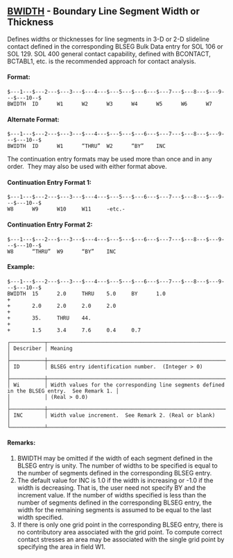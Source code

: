 ## [BWIDTH](https://nexus.hexagon.com/documentationcenter/bundle/MSC_Nastran_2022.4/page/Nastran_Combined_Book/qrg/bulkab/TOC.BWIDTH.xhtml) - Boundary Line Segment Width or Thickness

Defines widths or thicknesses for line segments in 3-D or 2-D slideline contact defined in the corresponding BLSEG Bulk Data entry for SOL 106 or SOL 129. SOL 400 general contact capability, defined with BCONTACT, BCTABL1, etc. is the recommended approach for contact analysis.

#### Format:

```nastran
$---1---$---2---$---3---$---4---$---5---$---6---$---7---$---8---$---9---$---10--$
BWIDTH  ID      W1      W2      W3      W4      W5      W6      W7              
```

#### Alternate Format:

```nastran
$---1---$---2---$---3---$---4---$---5---$---6---$---7---$---8---$---9---$---10--$
BWIDTH  ID      W1      “THRU”  W2      “BY”    INC                             
```

The continuation entry formats may be used more than once and in any order.  They may also be used with either format above.

#### Continuation Entry Format 1:

```text
$---1---$---2---$---3---$---4---$---5---$---6---$---7---$---8---$---9---$---10--$
W8      W9      W10     W11     -etc.-
```

#### Continuation Entry Format 2:

```text
$---1---$---2---$---3---$---4---$---5---$---6---$---7---$---8---$---9---$---10--$
W8      “THRU”  W9      “BY”    INC
```

#### Example:

```nastran
$---1---$---2---$---3---$---4---$---5---$---6---$---7---$---8---$---9---$---10--$
BWIDTH  15      2.0     THRU    5.0     BY      1.0                     +       
+       2.0     2.0     2.0     2.0                                     +       
+       35.     THRU    44.                                             +       
+       1.5     3.4     7.6     0.4     0.7                                     
```

```text
┌───────────┬─────────────────────────────────────────────────────────────────────────────────────────────┐
│ Describer │ Meaning                                                                                     │
├───────────┼─────────────────────────────────────────────────────────────────────────────────────────────┤
│ ID        │ BLSEG entry identification number.  (Integer > 0)                                           │
├───────────┼─────────────────────────────────────────────────────────────────────────────────────────────┤
│ Wi        │ Width values for the corresponding line segments defined in the BLSEG entry.  See Remark 1. │
│           │ (Real > 0.0)                                                                                │
├───────────┼─────────────────────────────────────────────────────────────────────────────────────────────┤
│ INC       │ Width value increment.  See Remark 2. (Real or blank)                                       │
└───────────┴─────────────────────────────────────────────────────────────────────────────────────────────┘
```

#### Remarks:

1. BWIDTH may be omitted if the width of each segment defined in the BLSEG entry is unity. The number of widths to be specified is equal to the number of segments defined in the corresponding BLSEG entry.
2. The default value for INC is 1.0 if the width is increasing or -1.0 if the width is decreasing. That is, the user need not specify BY and the increment value. If the number of widths specified is less than the number of segments defined in the corresponding BLSEG entry, the width for the remaining segments is assumed to be equal to the last width specified.
3. If there is only one grid point in the corresponding BLSEG entry, there is no contributory area associated with the grid point. To compute correct contact stresses an area may be associated with the single grid point by specifying the area in field W1.
